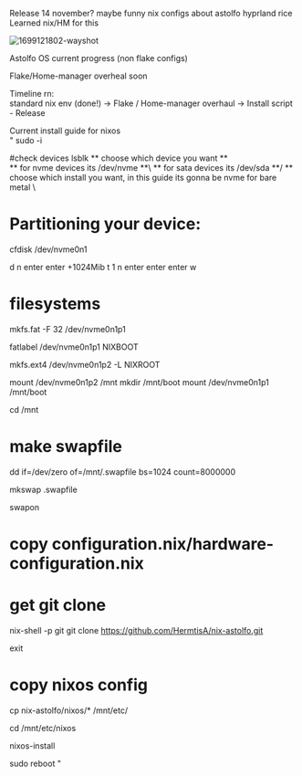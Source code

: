 Release 14 november? maybe
funny nix configs about astolfo
hyprland rice
Learned nix/HM for this

![1699121802-wayshot](https://github.com/HermitsA/nix-astolfo/assets/149957167/0fbf0c2e-8464-416a-80d2-60243922a20e)

Astolfo OS current progress (non flake configs)

Flake/Home-manager overheal soon 

Timeline rn: \
standard nix env (done!) -> Flake / Home-manager overhaul -> Install script - Release


Current install guide for nixos \
"
sudo -i

#check devices
lsblk 
 ** choose which device you want **\
** for nvme devices its /dev/nvme **\ 
** for sata devices its /dev/sda **/
** choose which install you want, in this guide its gonna be nvme for bare metal \


# Partitioning your device:

cfdisk /dev/nvme0n1

d
n
enter
enter
+1024Mib
t
1
n
enter
enter
enter
w

# filesystems

mkfs.fat -F 32 /dev/nvme0n1p1

fatlabel /dev/nvme0n1p1 NIXBOOT

mkfs.ext4 /dev/nvme0n1p2 -L NIXROOT


mount /dev/nvme0n1p2 /mnt
mkdir /mnt/boot
mount /dev/nvme0n1p1 /mnt/boot

cd /mnt

# make swapfile
dd if=/dev/zero of=/mnt/.swapfile bs=1024 count=8000000

mkswap .swapfile

swapon

# copy configuration.nix/hardware-configuration.nix

# get git clone


nix-shell -p git
git clone https://github.com/HermtisA/nix-astolfo.git

exit

# copy nixos config
cp nix-astolfo/nixos/* /mnt/etc/

cd /mnt/etc/nixos

nixos-install

sudo reboot
"
